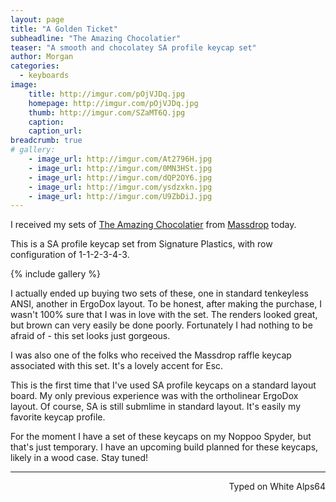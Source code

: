 ```yaml
---
layout: page
title: "A Golden Ticket"
subheadline: "The Amazing Chocolatier"
teaser: "A smooth and chocolatey SA profile keycap set"
author: Morgan
categories:
  - keyboards
image:
    title: http://imgur.com/pOjVJDq.jpg
    homepage: http://imgur.com/pOjVJDq.jpg
    thumb: http://imgur.com/SZaMT6Q.jpg
    caption:
    caption_url:
breadcrumb: true
# gallery:
    - image_url: http://imgur.com/At2796H.jpg
    - image_url: http://imgur.com/0MN3HSt.jpg
    - image_url: http://imgur.com/dQP2OY6.jpg
    - image_url: http://imgur.com/ysdzxkn.jpg
    - image_url: http://imgur.com/U9ZbDiJ.jpg
---
```


I received my sets of [The Amazing Chocolatier](https://zambumon.github.io/) from [Massdrop](https://www.massdrop.com/buy/the-amazing-chocolatier-custom-sa-keycap-set) today.

This is a SA profile keycap set from Signature Plastics, with row configuration of 1-1-2-3-4-3.

{% include gallery %}

I actually ended up buying two sets of these, one in standard tenkeyless ANSI, another in ErgoDox layout. To be honest, after making the purchase, I wasn't 100% sure that I was in love with the set. The renders looked great, but brown can very easily be done poorly. Fortunately I had nothing to be afraid of - this set looks just gorgeous.

I was also one of the folks who received the Massdrop raffle keycap associated with this set. It's a lovely accent for Esc.

This is the first time that I've used SA profile keycaps on a standard layout board. My only previous experience was with the ortholinear ErgoDox layout. Of course, SA is still submlime in standard layout. It's easily my favorite keycap profile.

For the moment I have a set of these keycaps on my Noppoo Spyder, but that's just temporary. I have an upcoming build planned for these keycaps, likely in a wood case. Stay tuned!

---
<p align="right">Typed on White Alps64</p>
